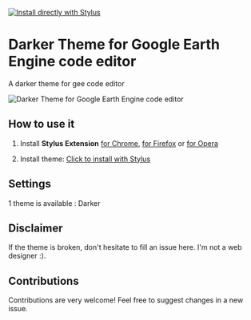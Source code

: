 [![Install directly with Stylus](https://img.shields.io/badge/Install%20%20with-Stylus-00adad.svg?style=for-the-badge&logo=stylus)](https://raw.githubusercontent.com/joaosiqueira/dark-mode-gee/master/google-earth-engine-dark-mode.user.css)

# Darker Theme for Google Earth Engine code editor
A darker theme for gee code editor

![Darker Theme for Google Earth Engine code editor](https://raw.githubusercontent.com/joaosiqueira/dark-mode-gee/master/darker.png)

## How to use it

1. Install **Stylus Extension** [for Chrome](https://chrome.google.com/webstore/detail/stylus/clngdbkpkpeebahjckkjfobafhncgmne), [for Firefox](https://addons.mozilla.org/fr/firefox/addon/styl-us/) or [for Opera](https://addons.opera.com/en-gb/extensions/details/stylus/)

2. Install theme: [Click to install with Stylus](https://raw.githubusercontent.com/joaosiqueira/dark-mode-gee/master/google-earth-engine-dark-mode.user.css) 

## Settings

1 theme is available : Darker

## Disclaimer

If the theme is broken, don't hesitate to fill an issue here.
I'm not a web designer :).

## Contributions

Contributions are very welcome! Feel free to suggest changes in a new issue.